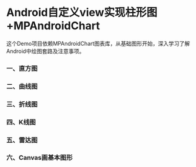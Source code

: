 # Android自定义view实现柱形图+MPAndroidChart
这个Demo项目依赖MPAndroidChart图表库，从基础图形开始，深入学习了解Android中绘图套路及注意事项。

### 一、直方图

### 二、曲线图

### 三、折线图

### 四、K线图

### 五、雷达图

### 六、Canvas画基本图形
